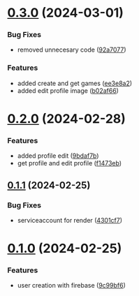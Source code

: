 # [0.3.0](https://github.com/PMFrancisco/QuestWeaver-back/compare/v0.2.0...v0.3.0) (2024-03-01)


### Bug Fixes

* removed unnecesary code ([92a7077](https://github.com/PMFrancisco/QuestWeaver-back/commit/92a70770039e724959be30a2663d36b4470e6a70))


### Features

* added create and get games ([ee3e8a2](https://github.com/PMFrancisco/QuestWeaver-back/commit/ee3e8a252c0543714047e89968f196a8f7e154c6))
* added edit profile image ([b02af66](https://github.com/PMFrancisco/QuestWeaver-back/commit/b02af66054491d11d5ed868cc2d9dbe4608a8f3d))



# [0.2.0](https://github.com/PMFrancisco/QuestWeaver-back/compare/v0.1.1...v0.2.0) (2024-02-28)


### Features

* added profile edit ([9bdaf7b](https://github.com/PMFrancisco/QuestWeaver-back/commit/9bdaf7b3e301d0f41337adba972d0ecec129d27e))
* get profile and edit profile ([f1473eb](https://github.com/PMFrancisco/QuestWeaver-back/commit/f1473eb41906d97d7ba20190fb526abcf1a885ee))



## [0.1.1](https://github.com/PMFrancisco/QuestWeaver-back/compare/v0.1.0...v0.1.1) (2024-02-25)


### Bug Fixes

* serviceaccount for render ([4301cf7](https://github.com/PMFrancisco/QuestWeaver-back/commit/4301cf7cf5f895425d96bf20772747a169b836f4))



# [0.1.0](https://github.com/PMFrancisco/QuestWeaver-back/compare/9c99bf6f02e1537439790816f12e807657ae0e46...v0.1.0) (2024-02-25)


### Features

* user creation with firebase ([9c99bf6](https://github.com/PMFrancisco/QuestWeaver-back/commit/9c99bf6f02e1537439790816f12e807657ae0e46))



